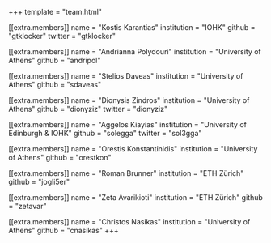 +++
template = "team.html"

[[extra.members]]
name = "Kostis Karantias"
institution = "IOHK"
github = "gtklocker"
twitter = "gtklocker"

[[extra.members]]
name = "Andrianna Polydouri"
institution = "University of Athens"
github = "andripol"

[[extra.members]]
name = "Stelios Daveas"
institution = "University of Athens"
github = "sdaveas"

[[extra.members]]
name = "Dionysis Zindros"
institution = "University of Athens"
github = "dionyziz"
twitter = "dionyziz"

[[extra.members]]
name = "Aggelos Kiayias"
institution = "University of Edinburgh & IOHK"
github = "solegga"
twitter = "sol3gga"

[[extra.members]]
name = "Orestis Konstantinidis"
institution = "University of Athens"
github = "orestkon"

[[extra.members]]
name = "Roman Brunner"
institution = "ETH Zürich"
github = "jogli5er"

[[extra.members]]
name = "Zeta Avarikioti"
institution = "ETH Zürich"
github = "zetavar"

[[extra.members]]
name = "Christos Nasikas"
institution = "University of Athens"
github = "cnasikas"
+++
